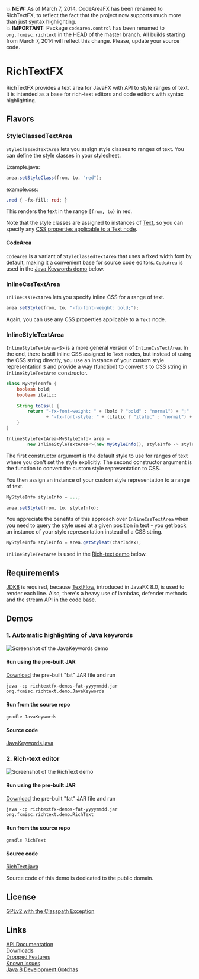 :boom: **NEW:** As of March 7, 2014, CodeAreaFX has been renamed to RichTextFX, to reflect the fact that the project now supports much more than just syntax highlighting.  
:boom: **IMPORTANT:** Package `codearea.control` has been renamed to `org.fxmisc.richtext` in the HEAD of the master branch. All builds starting from March 7, 2014 will reflect this change. Please, update your source code.

RichTextFX
==========

RichTextFX provides a text area for JavaFX with API to style ranges of text. It is intended as a base for rich-text editors and code editors with syntax highlighting.


Flavors
-------

### StyleClassedTextArea

`StyleClassedTextArea` lets you assign style classes to ranges of text. You can define the style classes in your stylesheet.

Example.java:

```java
area.setStyleClass(from, to, "red");
```

example.css:

```css
.red { -fx-fill: red; }
```

This renders the text in the range `[from, to)` in red.

Note that the style classes are assigned to instances of [Text](http://download.java.net/jdk8/jfxdocs/javafx/scene/text/Text.html), so you can specify any [CSS properties applicable to a Text node](http://docs.oracle.com/javafx/2/api/javafx/scene/doc-files/cssref.html#text).

#### CodeArea

`CodeArea` is a variant of `StyleClassedTextArea` that uses a fixed width font by default, making it a convenient base for source code editors. `CodeArea` is used in the [Java Keywords demo](#1-automatic-highlighting-of-java-keywords) below.


### InlineCssTextArea

`InlineCssTextArea` lets you specify inline CSS for a range of text.

```java
area.setStyle(from, to, "-fx-font-weight: bold;");
```

Again, you can use any CSS properties applicable to a `Text` node.


### InlineStyleTextArea

`InlineStyleTextArea<S>` is a more general version of `InlineCssTextArea`. In the end, there is still inline CSS assigned to `Text` nodes, but instead of using the CSS string directly, you use an instance of your custom style representation `S` and provide a way (function) to convert `S` to CSS string in `InlineStyleTextArea` constructor.

```java
class MyStyleInfo {
    boolean bold;
    boolean italic;
    
    String toCss() {
        return "-fx-font-weight: " + (bold ? "bold" : "normal") + ";"
               + "-fx-font-style: " + (italic ? "italic" : "normal") + ";";
    }
}

InlineStyleTextArea<MyStyleInfo> area =
        new InlineStyleTextArea<>(new MyStyleInfo(), styleInfo -> styleInfo.toCss());
```

The first constructor argument is the default style to use for ranges of text where you don't set the style explicitly. The second constructor argument is the function to convert the custom style representation to CSS.

You then assign an instance of your custom style representation to a range of text.

```java
MyStyleInfo styleInfo = ...;

area.setStyle(from, to, styleInfo);
```

You appreciate the benefits of this approach over `InlineCssTextArea` when you need to query the style used at a given position in text - you get back an instance of your style representation instead of a CSS string.

```java
MyStyleInfo styleInfo = area.getStyleAt(charIndex);
```

`InlineStyleTextArea` is used in the [Rich-text demo](#2-rich-text-editor) below.


Requirements
------------

[JDK8](https://jdk8.java.net/download.html) is required, because [TextFlow](http://download.java.net/jdk8/jfxdocs/javafx/scene/text/TextFlow.html), introduced in JavaFX 8.0, is used to render each line. Also, there's a heavy use of lambdas, defender methods and the stream API in the code base.


Demos
-----

### 1. Automatic highlighting of Java keywords

![Screenshot of the JavaKeywords demo](https://googledrive.com/host/0B4a5AnNnZhkbYlVlbVprYnhPdVk/java-keywords.png)

#### Run using the pre-built JAR

[Download](https://googledrive.com/host/0B4a5AnNnZhkbZ3dRam5ONHJGOHM/downloads/) the pre-built "fat" JAR file and run

    java -cp richtextfx-demos-fat-yyyymmdd.jar org.fxmisc.richtext.demo.JavaKeywords

#### Run from the source repo

    gradle JavaKeywords

#### Source code

[JavaKeywords.java](https://github.com/TomasMikula/RichTextFX/blob/master/richtextfx-demos/src/main/java/org/fxmisc/richtext/demo/JavaKeywords.java)


### 2. Rich-text editor

![Screenshot of the RichText demo](https://googledrive.com/host/0B4a5AnNnZhkbYlVlbVprYnhPdVk/rich-text.png)

#### Run using the pre-built JAR
[Download](https://googledrive.com/host/0B4a5AnNnZhkbZ3dRam5ONHJGOHM/downloads/) the pre-built "fat" JAR file and run

    java -cp richtextfx-demos-fat-yyyymmdd.jar org.fxmisc.richtext.demo.RichText

#### Run from the source repo

    gradle RichText

#### Source code

[RichText.java](https://github.com/TomasMikula/RichTextFX/blob/master/richtextfx-demos/src/main/java/org/fxmisc/richtext/demo/RichText.java)

Source code of this demo is dedicated to the public domain.


License
-------

[GPLv2 with the Classpath Exception](http://openjdk.java.net/legal/gplv2+ce.html)


Links
-----

[API Documentation](https://googledrive.com/host/0B4a5AnNnZhkbZ3dRam5ONHJGOHM/javadoc/)  
[Downloads](https://googledrive.com/host/0B4a5AnNnZhkbZ3dRam5ONHJGOHM/downloads/)  
[Dropped Features](https://github.com/TomasMikula/RichTextFX/wiki/Dropped-Features)  
[Known Issues](https://github.com/TomasMikula/RichTextFX/wiki/Known-Issues)  
[Java 8 Development Gotchas](https://github.com/TomasMikula/RichTextFX/wiki/Java-8-Development-Gotchas)
